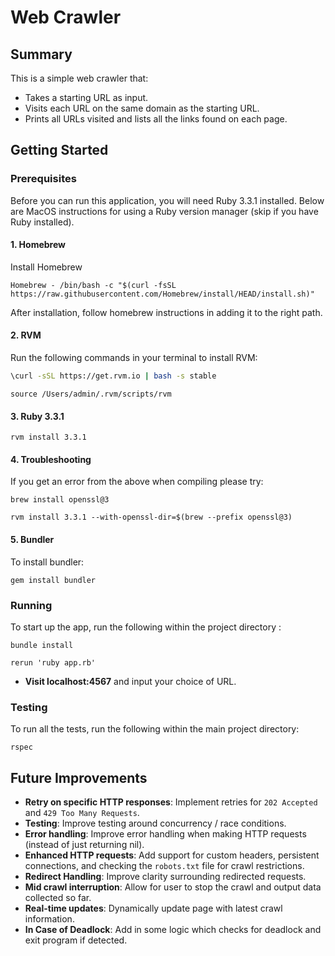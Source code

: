 # Web Crawler

## Summary 

This is a simple web crawler that:

- Takes a starting URL as input.
- Visits each URL on the same domain as the starting URL.
- Prints all URLs visited and lists all the links found on each page.

## Getting Started

### Prerequisites

Before you can run this application, you will need Ruby 3.3.1 installed. Below are MacOS instructions for using a Ruby version manager (skip if you have Ruby installed).

#### 1. **Homebrew**

  Install Homebrew

  ```
  Homebrew - /bin/bash -c "$(curl -fsSL https://raw.githubusercontent.com/Homebrew/install/HEAD/install.sh)"
  ```

  After installation, follow homebrew instructions in adding it to the right path.

#### 2. **RVM**

  Run the following commands in your terminal to install RVM:
  ```bash
  \curl -sSL https://get.rvm.io | bash -s stable
  ```

  ```
  source /Users/admin/.rvm/scripts/rvm
  ```

#### 3. **Ruby 3.3.1**

```
rvm install 3.3.1
```

#### 4. **Troubleshooting**

If you get an error from the above when compiling please try:

```
brew install openssl@3 
```

```
rvm install 3.3.1 --with-openssl-dir=$(brew --prefix openssl@3)
```

#### 5. **Bundler**

To install bundler:

```
gem install bundler   
```

### Running

To start up the app, run the following within the project directory :

```
bundle install
```

```
rerun 'ruby app.rb'
```

- **Visit localhost:4567** and input your choice of URL.

### Testing

To run all the tests, run the following within the main project directory:

```
rspec
```

## Future Improvements

- **Retry on specific HTTP responses**: Implement retries for `202 Accepted` and `429 Too Many Requests`.
- **Testing**: Improve testing around concurrency / race conditions.
- **Error handling**: Improve error handling when making HTTP requests (instead of just returning nil).
- **Enhanced HTTP requests**:  Add support for custom headers, persistent connections, and checking the `robots.txt` file for crawl restrictions.
- **Redirect Handling**: Improve clarity surrounding redirected requests.
- **Mid crawl interruption**: Allow for user to stop the crawl and output data collected so far.
- **Real-time updates**: Dynamically update page with latest crawl information.
- **In Case of Deadlock**: Add in some logic which checks for deadlock and exit program if detected.

